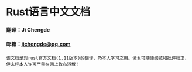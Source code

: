 Rust语言中文文档
==================

#### 翻译：Ji Chengde
#### 邮箱：jichengde@qq.com

    该文档是对rust官方文档(1.11版本)的翻译，乃本人学习之用。诸君可随便阅览和批评校正，但未经本人许可严禁在网上散布转载！
